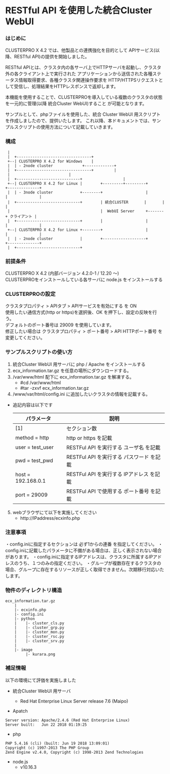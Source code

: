 # RESTful API を使用した統合Cluster WebUI

### はじめに
CLUSTERPRO X 4.2 では、他製品との連携強化を目的として APIサービス(以降、RESTful API)の提供を開始しました。  

RESTful APIとは、クラスタ内の各サーバ上でHTTPサーバを起動し、クラスタ外の各クライアント上で実行された
アプリケーションから送信された各種ステータス情報取得要求、各種クラスタ関連操作要求を
HTTP/HTTPSリクエストとして受信し、処理結果をHTTPレスポンスで返却します。

本機能を使用することで、CLUSTERPROを導入している複数のクラスタの状態を一元的に管理(以降 統合Cluster WebUI)すること が可能となります。

サンプルとして、phpファイルを使用した、統合 Cluster WebUI 用スクリプトを作成しましたので、提供いたします。
これ以降、本ドキュメントでは、サンプルスクリプトの使用方法について記載していきます。

### 構成
```
 |
 |  +---------------------------------+
 +--| CLUSTERPRO X 4.2 for Windows    |
 |  | - 2node cluster		      +-------------+
 |  +---------------------------------+		    |
 |						    |
 |  +----------------------------+                  |
 +--| CLUSTERPRO X 4.2 for Linux |        +---------+---------+       +--------------+
 |  | - 3node cluster            +--------+                   |       |              |
 |  +----------------------------+        | 統合CLUSTER       |       |              |
 |                                        |  WebUI Server     +-------+ クライアント |
 |  +----------------------------+        |                   |       |              |
 +--| CLUSTERPRO X 4.2 for Linux +--------+                   |       |              |
 |  | - 2node cluster            |        +-------------------+       +--------------+
 |  +----------------------------+
```


### 前提条件
CLUSTERPRO X 4.2 (内部バージョン 4.2.0-1 / 12.20 ～)  
CLUSTERPROをインストールしている各サーバに node.js をインストールする  

### CLUSTERPROの設定
クラスタプロパティ > APIタブ > APIサービスを有効にする を ON  
使用したい通信方式(http or https)を選択後、OK を押下し、設定の反映を行う。  
デフォルトのポート番号は 29009 を使用しています。  
修正したい場合は クラスタプロパティ > ポート番号 > API HTTPポート番号 を変更してください。

### サンプルスクリプトの使い方
1. 統合Cluster WebUI 用サーバに php / Apache をインストールする  
2. ecx_information.tar.gz を任意の場所にダウンロードする。  
3. /var/www/html 配下に ecx_information.tar.gz を解凍する。  
   - #cd /var/www/html  
    - #tar -zxvf ecx_information.tar.gz  
4. /www/var/html/config.ini に追加したいクラスタの情報を記載する。  
  - 追記内容は以下です
 
    | パラメータ | 説明 |
    | ---- | ---- |
    | [1] | セクション数 |
    | method = http | http or https を記載 |
    | user = test_user | RESTFul API を実行する ユーザ名 を記載 |
    | pwd = test_pwd | RESTFul API を実行する パスワード を記載 |
    | host = 192.168.0.1 | RESTFul API を実行する IPアドレス を記載 |
    | port = 29009 | RESTFul API で使用する ポート番号 を記載 |

5. webブラウザにて以下を実施してください  
    - http://IPaddress/ecxinfo.php

### 注意事項
・config.iniに指定するセクションは 必ず1からの連番 を指定してください。
・config.iniに記載したパラメータに不備がある場合は、正しく表示されない場合があります。
・config.iniに指定するIPアドレスは、クラスタに所属するIPアドレスのうち、１つのみの指定ください。
・グループが複数存在するクラスタの場合、グループに存在するリソースが正しく取得できません。次期移行対応いたします。

### 物件のディレクトリ構造

```
ecx_information.tar.gz
    |
    |- ecxinfo.php
    |- config.ini
    |- python
    |    |- cluster_cls.py
    |    |- cluster_grp.py
    |    |- cluster_mon.py
    |    |- cluster_rsc.py
    |    |- cluster_srv.py
    |
    |- image
         |- kurara.png
```

### 補足情報

以下の環境にて評価を実施しました
- 統合Cluster WebUI 用サーバ
    - Red Hat Enterprise Linux Server release 7.6 (Maipo)

- Apatch
```
Server version: Apache/2.4.6 (Red Hat Enterprise Linux)
Server built:   Jun 22 2018 01:19:25
```
- php
```
PHP 5.4.16 (cli) (built: Jun 19 2018 13:09:01)
Copyright (c) 1997-2013 The PHP Group
Zend Engine v2.4.0, Copyright (c) 1998-2013 Zend Technologies
```
- node.js 
    - v10.16.3
